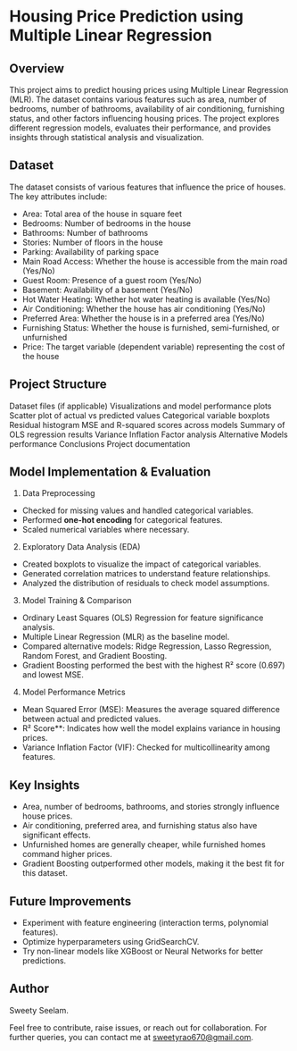 # Housing Price Prediction using Multiple Linear Regression

## Overview
This project aims to predict housing prices using Multiple Linear Regression (MLR). The dataset contains various features such as area, number of bedrooms, number of bathrooms, availability of air conditioning, furnishing status, and other factors influencing housing prices. The project explores different regression models, evaluates their performance, and provides insights through statistical analysis and visualization.

## Dataset
The dataset consists of various features that influence the price of houses. The key attributes include:
- Area: Total area of the house in square feet
- Bedrooms: Number of bedrooms in the house
- Bathrooms: Number of bathrooms
- Stories: Number of floors in the house
- Parking: Availability of parking space
- Main Road Access: Whether the house is accessible from the main road (Yes/No)
- Guest Room: Presence of a guest room (Yes/No)
- Basement: Availability of a basement (Yes/No)
- Hot Water Heating: Whether hot water heating is available (Yes/No)
- Air Conditioning: Whether the house has air conditioning (Yes/No)
- Preferred Area: Whether the house is in a preferred area (Yes/No)
- Furnishing Status: Whether the house is furnished, semi-furnished, or unfurnished
- Price: The target variable (dependent variable) representing the cost of the house

## Project Structure
Dataset files (if applicable)
Visualizations and model performance plots
Scatter plot of actual vs predicted values
Categorical variable boxplots
Residual histogram
MSE and R-squared scores across models
Summary of OLS regression results
Variance Inflation Factor analysis
Alternative Models performance
Conclusions
Project documentation

## Model Implementation & Evaluation
1. Data Preprocessing
- Checked for missing values and handled categorical variables.
- Performed **one-hot encoding** for categorical features.
- Scaled numerical variables where necessary.

2. Exploratory Data Analysis (EDA)
- Created boxplots to visualize the impact of categorical variables.
- Generated correlation matrices to understand feature relationships.
- Analyzed the distribution of residuals to check model assumptions.

3. Model Training & Comparison
- Ordinary Least Squares (OLS) Regression for feature significance analysis.
- Multiple Linear Regression (MLR) as the baseline model.
- Compared alternative models: Ridge Regression, Lasso Regression, Random Forest, and Gradient Boosting.
- Gradient Boosting performed the best with the highest R² score (0.697) and lowest MSE.

4. Model Performance Metrics
- Mean Squared Error (MSE): Measures the average squared difference between actual and predicted values.
- R² Score**: Indicates how well the model explains variance in housing prices.
- Variance Inflation Factor (VIF): Checked for multicollinearity among features.

## Key Insights
- Area, number of bedrooms, bathrooms, and stories strongly influence house prices.
- Air conditioning, preferred area, and furnishing status also have significant effects.
- Unfurnished homes are generally cheaper, while furnished homes command higher prices.
- Gradient Boosting outperformed other models, making it the best fit for this dataset.

## Future Improvements
- Experiment with feature engineering (interaction terms, polynomial features).
- Optimize hyperparameters using GridSearchCV.
- Try non-linear models like XGBoost or Neural Networks for better predictions.

## Author
Sweety Seelam.

Feel free to contribute, raise issues, or reach out for collaboration. For further queries, you can contact me at sweetyrao670@gmail.com.

